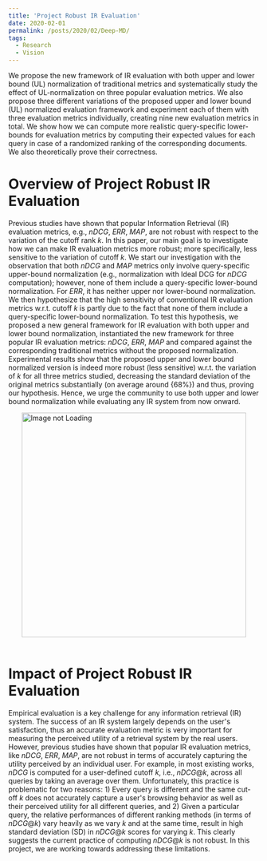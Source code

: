```yaml
---
title: 'Project Robust IR Evaluation'
date: 2020-02-01
permalink: /posts/2020/02/Deep-MD/
tags:
  - Research
  - Vision
---
```


We propose the new framework of IR evaluation with both upper and lower bound (UL) normalization of traditional metrics and systematically study the effect of UL-normalization on three popular evaluation metrics. We also propose three different variations of the proposed upper and lower bound (UL) normalized evaluation framework and experiment each of them with three evaluation metrics individually, creating nine new evaluation metrics in total. We show how we can compute more realistic query-specific lower-bounds for evaluation metrics by computing their expected values for each query in case of a randomized ranking of the corresponding documents. We also theoretically prove their correctness.

Overview of Project Robust IR Evaluation
======
Previous studies have shown that popular Information Retrieval (IR) evaluation metrics, e.g., $nDCG$, $ERR$, $MAP$, are not robust with respect to the variation of the cutoff rank $k$. In this paper, our main goal is to investigate how we can make IR evaluation metrics more robust; more specifically, less sensitive to the variation of cutoff $k$. We start our investigation with the observation that both $nDCG$ and $MAP$ metrics only involve query-specific upper-bound normalization (e.g., normalization with Ideal DCG for $nDCG$ computation); however, none of them include a query-specific lower-bound normalization. For $ERR$, it has neither upper nor lower-bound normalization. We then hypothesize that the high sensitivity of conventional IR evaluation metrics w.r.t. cutoff $k$ is partly due to the fact that none of them include a query-specific lower-bound normalization. To test this hypothesis, we proposed a new general framework for IR evaluation with both upper and lower bound normalization, instantiated the new framework for three popular IR evaluation metrics: $nDCG$, $ERR$, $MAP$ and compared against the corresponding traditional metrics without the proposed normalization. Experimental results show that the proposed upper and lower bound normalized version is indeed more robust (less sensitive) w.r.t. the variation of $k$ for all three metrics studied, decreasing the standard deviation of the original metrics substantially (on average around {68%}) and thus, proving our hypothesis. Hence, we urge the community to use both upper and lower bound normalization while evaluating any IR system from now onward.


<div style='display: flex; justify-content: center;'><img src='https://karmake2.github.io/images/nDCG-robust.png' alt='Image not Loading' style='height:450px;' align='middle'></div><br>



Impact of Project Robust IR Evaluation
======
Empirical evaluation is a key challenge for any information retrieval (IR) system. The success of an IR system largely depends on the user's satisfaction, thus an accurate evaluation metric is very important for measuring the perceived utility of a retrieval system by the real users. However, previous studies have shown that popular IR evaluation metrics, like $nDCG$, $ERR$, $MAP$, are not robust in terms of accurately capturing the utility perceived by an individual user. For example, in most existing works, $nDCG$ is computed for a user-defined cutoff $k$, i.e., $nDCG@k$, across all queries by taking an average over them. Unfortunately, this practice is problematic for two reasons: 1) Every query is different and the same cut-off $k$ does not accurately capture a user's browsing behavior as well as their perceived utility for all different queries, and 2) Given a particular query, the relative performances of different ranking methods (in terms of $nDCG@k$) vary heavily as we vary $k$ and at the same time, result in high standard deviation (SD) in $nDCG@k$ scores for varying $k$. This clearly suggests the current practice of computing $nDCG@k$ is not robust. In this project, we are working towards addressing these limitations.